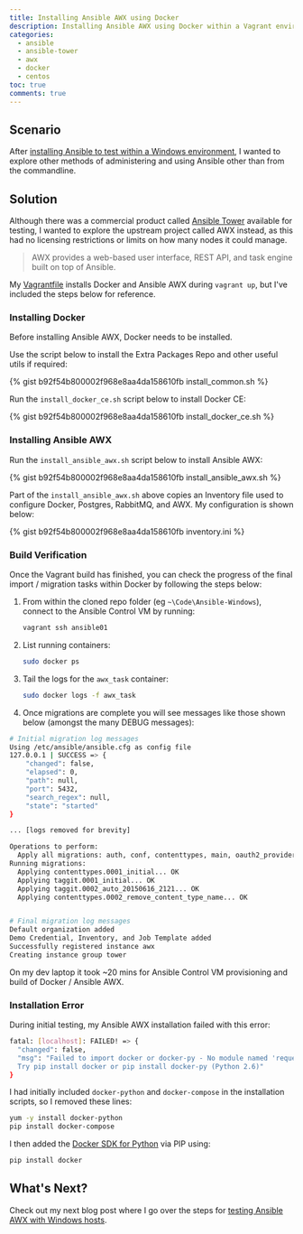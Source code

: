 ```yaml
---
title: Installing Ansible AWX using Docker
description: Installing Ansible AWX using Docker within a Vagrant environment
categories:
  - ansible
  - ansible-tower
  - awx
  - docker
  - centos
toc: true
comments: true
---
```


## Scenario

After [installing Ansible to test within a Windows environment](https://adamrushuk.github.io/ansible-dsc-windows/),
I wanted to explore other methods of administering and using Ansible other than from the commandline.

## Solution

Although there was a commercial product called [Ansible Tower](https://www.ansible.com/products/tower) available
for testing, I wanted to explore the upstream project called AWX instead, as this had no licensing restrictions or
limits on how many nodes it could manage.

> AWX provides a web-based user interface, REST API, and task engine built on top of Ansible.

My [Vagrantfile](https://github.com/adamrushuk/Ansible-Windows/blob/master/Vagrantfile#L53-L60) installs Docker
and Ansible AWX during `vagrant up`, but I've included the steps below for reference.

### Installing Docker

Before installing Ansible AWX, Docker needs to be installed.

Use the script below to install the Extra Packages Repo and other useful utils if required:

{% gist b92f54b800002f968e8aa4da158610fb install_common.sh %}

Run the `install_docker_ce.sh` script below to install Docker CE:

{% gist b92f54b800002f968e8aa4da158610fb install_docker_ce.sh %}

### Installing Ansible AWX

Run the `install_ansible_awx.sh` script below to install Ansible AWX:

{% gist b92f54b800002f968e8aa4da158610fb install_ansible_awx.sh %}

Part of the `install_ansible_awx.sh` above copies an Inventory file used to configure Docker, Postgres, RabbitMQ,
and AWX. My configuration is shown below:

{% gist b92f54b800002f968e8aa4da158610fb inventory.ini %}

### Build Verification

Once the Vagrant build has finished, you can check the progress of the final import / migration tasks within
Docker by following the steps below:

1. From within the cloned repo folder (eg `~\Code\Ansible-Windows`), connect to the Ansible Control VM by running:
    ```bash
    vagrant ssh ansible01
    ```
1. List running containers:
    ```bash
    sudo docker ps
    ```
1. Tail the logs for the `awx_task` container:
    ```bash
    sudo docker logs -f awx_task
    ```
1. Once migrations are complete you will see messages like those shown below (amongst the many DEBUG messages):

```bash
# Initial migration log messages
Using /etc/ansible/ansible.cfg as config file
127.0.0.1 | SUCCESS => {
    "changed": false,
    "elapsed": 0,
    "path": null,
    "port": 5432,
    "search_regex": null,
    "state": "started"
}

... [logs removed for brevity]

Operations to perform:
  Apply all migrations: auth, conf, contenttypes, main, oauth2_provider, sessions, sites, social_django, sso, taggit
Running migrations:
  Applying contenttypes.0001_initial... OK
  Applying taggit.0001_initial... OK
  Applying taggit.0002_auto_20150616_2121... OK
  Applying contenttypes.0002_remove_content_type_name... OK


# Final migration log messages
Default organization added
Demo Credential, Inventory, and Job Template added
Successfully registered instance awx
Creating instance group tower
```

On my dev laptop it took ~20 mins for Ansible Control VM provisioning and build of Docker / Ansible AWX.

### Installation Error

During initial testing, my Ansible AWX installation failed with this error:

```bash
fatal: [localhost]: FAILED! => {
  "changed": false, 
  "msg": "Failed to import docker or docker-py - No module named 'requests.packages.urllib3'.
  Try pip install docker or pip install docker-py (Python 2.6)"
}
```

I had initially included `docker-python` and `docker-compose` in the installation scripts, so I removed these lines:

```bash
yum -y install docker-python
pip install docker-compose
```

I then added the [Docker SDK for Python](https://pypi.org/project/docker/) via PIP using:

```bash
pip install docker
```

## What's Next?

Check out my next blog post where I go over the steps for
[testing Ansible AWX with Windows hosts](https://adamrushuk.github.io/testing-ansible-awx-windows-hosts/).
